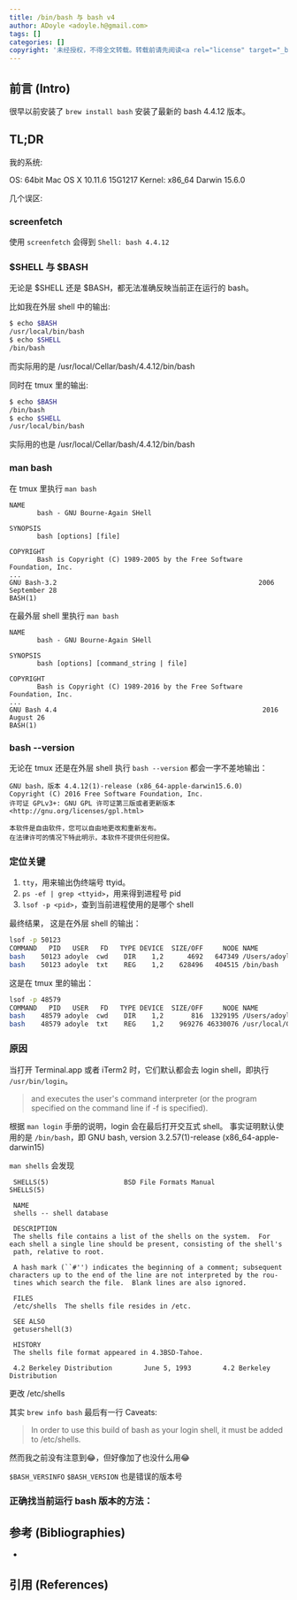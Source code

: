```yaml
---
title: /bin/bash 与 bash v4
author: ADoyle <adoyle.h@gmail.com>
tags: []
categories: []
copyright: '未经授权，不得全文转载。转载前请先阅读<a rel="license" target="_blank" href="//adoyle.me/blog/copyright.html">本站版权声明</a>'
---
```


## 前言 (Intro)

很早以前安装了 `brew install bash` 安装了最新的 bash 4.4.12 版本。

<!-- more -->

## TL;DR

我的系统:

OS: 64bit Mac OS X 10.11.6 15G1217
Kernel: x86_64 Darwin 15.6.0


几个误区:

### screenfetch

使用 `screenfetch` 会得到 `Shell: bash 4.4.12`

### $SHELL 与 $BASH

无论是 $SHELL 还是 $BASH，都无法准确反映当前正在运行的 bash。

比如我在外层 shell 中的输出:

```sh
$ echo $BASH
/usr/local/bin/bash
$ echo $SHELL
/bin/bash
```

而实际用的是 /usr/local/Cellar/bash/4.4.12/bin/bash

同时在 tmux 里的输出:

```sh
$ echo $BASH
/bin/bash
$ echo $SHELL
/usr/local/bin/bash
```

实际用的也是 /usr/local/Cellar/bash/4.4.12/bin/bash


### man bash

在 tmux 里执行 `man bash`

```
NAME
       bash - GNU Bourne-Again SHell

SYNOPSIS
       bash [options] [file]

COPYRIGHT
       Bash is Copyright (C) 1989-2005 by the Free Software Foundation, Inc.
...
GNU Bash-3.2                                                   2006 September 28                                                       BASH(1)
```

在最外层 shell 里执行 `man bash`

```
NAME
       bash - GNU Bourne-Again SHell

SYNOPSIS
       bash [options] [command_string | file]

COPYRIGHT
       Bash is Copyright (C) 1989-2016 by the Free Software Foundation, Inc.
...
GNU Bash 4.4                                                    2016 August 26                                                         BASH(1)
```

### bash --version

无论在 tmux 还是在外层 shell 执行 `bash --version` 都会一字不差地输出：

```
GNU bash，版本 4.4.12(1)-release (x86_64-apple-darwin15.6.0)
Copyright (C) 2016 Free Software Foundation, Inc.
许可证 GPLv3+: GNU GPL 许可证第三版或者更新版本 <http://gnu.org/licenses/gpl.html>

本软件是自由软件，您可以自由地更改和重新发布。
在法律许可的情况下特此明示，本软件不提供任何担保。
```

### 定位关键

1. `tty`，用来输出伪终端号 ttyid。
2. `ps -ef | grep <ttyid>`，用来得到进程号 pid
3. `lsof -p <pid>`，查到当前进程使用的是哪个 shell

最终结果，
这是在外层 shell 的输出：

```sh
lsof -p 50123
COMMAND   PID   USER   FD   TYPE DEVICE  SIZE/OFF     NODE NAME
bash    50123 adoyle  cwd    DIR    1,2      4692   647349 /Users/adoyle
bash    50123 adoyle  txt    REG    1,2    628496   404515 /bin/bash
```

这是在 tmux 里的输出：

```sh
lsof -p 48579
COMMAND   PID   USER   FD   TYPE DEVICE  SIZE/OFF     NODE NAME
bash    48579 adoyle  cwd    DIR    1,2       816  1329195 /Users/adoyle/
bash    48579 adoyle  txt    REG    1,2    969276 46330076 /usr/local/Cellar/bash/4.4.12/bin/bash
```

### 原因

当打开 Terminal.app 或者 iTerm2 时，它们默认都会去 login shell，即执行 `/usr/bin/login`。

> and executes the user's command interpreter (or the program specified on the command line if -f is specified).

根据 `man login` 手册的说明，login 会在最后打开交互式 shell。
事实证明默认使用的是 `/bin/bash`，即 GNU bash, version 3.2.57(1)-release (x86_64-apple-darwin15)


`man shells` 会发现

     SHELLS(5)                   BSD File Formats Manual                  SHELLS(5)

     NAME
     shells -- shell database

     DESCRIPTION
     The shells file contains a list of the shells on the system.  For each shell a single line should be present, consisting of the shell's
     path, relative to root.

     A hash mark (``#'') indicates the beginning of a comment; subsequent characters up to the end of the line are not interpreted by the rou-
     tines which search the file.  Blank lines are also ignored.

     FILES
     /etc/shells  The shells file resides in /etc.

     SEE ALSO
     getusershell(3)

     HISTORY
     The shells file format appeared in 4.3BSD-Tahoe.

     4.2 Berkeley Distribution        June 5, 1993        4.2 Berkeley Distribution

更改 /etc/shells

其实 `brew info bash` 最后有一行 Caveats:

> In order to use this build of bash as your login shell,
> it must be added to /etc/shells.

然而我之前没有注意到😂，但好像加了也没什么用😂


`$BASH_VERSINFO` `$BASH_VERSION` 也是错误的版本号

### 正确找当前运行 bash 版本的方法：


## 参考 (Bibliographies)
- [][B1]

## 引用 (References)
[^1]: [][R1]


<!-- 以下是相关链接 -->

[R1]: <url> "备注"

[B1]: <url> "备注"

